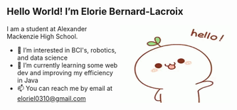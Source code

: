 <!---
written in Markdown
--->
## Hello World! I’m Elorie Bernard-Lacroix
<img align="right" alt="GIF" src="9ea72ef078139ced289852e8a4ea0c5c.gif" width="250" height="175" />

I am a student at Alexander Mackenzie High School. 

- 👀 I’m interested in BCI's, robotics, and data science
- 🌱 I’m currently learning some web dev and improving my efficiency in Java
- 📫 You can reach me by email at eloriel0310@gmail.com

<!---
elorie-bernard-lacroix/elorie-bernard-lacroix is a ✨ special ✨ repository because its `README.md` (this file) appears on your GitHub profile.
You can click the Preview link to take a look at your changes.
--->

